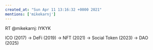 ```yaml
---
created_at: "Sun Apr 11 13:16:32 +0000 2021"
mentions: ['mikekarnj']
---
```


RT @mikekarnj: IYKYK

ICO (2017) -&gt; DeFi (2019) -&gt; NFT (2021) -&gt; Social Token (2023) -&gt; DAO (2025)